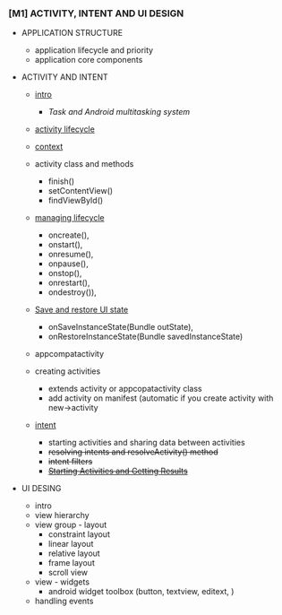 
### [M1] ACTIVITY, INTENT AND UI DESIGN
* APPLICATION STRUCTURE
	+ application lifecycle and priority
	+ application core components

* ACTIVITY AND INTENT
	+ [intro](https://developer.android.com/guide/components/activities/intro-activities)
		- *Task and Android multitasking system*
	
	+ [activity lifecycle](https://developer.android.com/guide/components/activities/activity-lifecycle)
	
	+ [context](https://developer.android.com/reference/android/content/Context)
	
	+ activity class and methods
		- finish()
		- setContentView()
		- findViewById()
	
	+ [managing lifecycle](https://developer.android.com/guide/components/activities/activity-lifecycle)
		- oncreate(), 
		- onstart(), 
		- onresume(), 
		- onpause(), 
		- onstop(), 
		- onrestart(), 
		- ondestroy()), 
		
	+ [Save and restore UI state](https://developer.android.com/guide/components/activities/activity-lifecycle#saras)
		- onSaveInstanceState(Bundle outState), 
		- onRestoreInstanceState(Bundle savedInstanceState) 	
		
	+ appcompatactivity
	
	+ creating activities
		- extends activity or appcopatactivity class
		- add activity on manifest (automatic if you create activity with new->activity
	
	
	+ [intent](https://developer.android.com/reference/android/content/Intent)
		- starting activities and sharing data between activities
		- ~~resolving intents and resolveActivity() method~~
		- ~~intent filters~~
		- ~~[Starting Activities and Getting Results]( https://developer.android.com/reference/android/app/Activity#starting-activities-and-getting-results)~~
	
* UI DESING
	+ intro
	+ view hierarchy
	+ view group - layout
		- constraint layout
		- linear layout
		- relative layout
		- frame layout
		- scroll view
	+ view - widgets
		- android widget toolbox (button, textview, editext, )
	+ handling events
